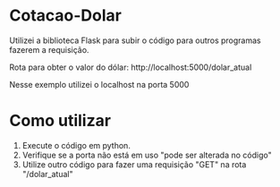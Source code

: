 # Cotacao-Dolar

Utilizei a biblioteca Flask para subir o código para outros programas fazerem a requisição.

Rota para obter o valor do dólar: http://localhost:5000/dolar_atual

Nesse exemplo utilizei o localhost na porta 5000

# Como utilizar

1. Execute o código em python.
2. Verifique se a porta não está em uso "pode ser alterada no código"
3. Utilize outro código para fazer uma requisição "GET" na rota "/dolar_atual"
